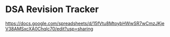 # DSA Revision Tracker
https://docs.google.com/spreadsheets/d/15fVtu8MtoybHWwSR7wCmzJKjeV38AMSxcXA0Chqlc70/edit?usp=sharing